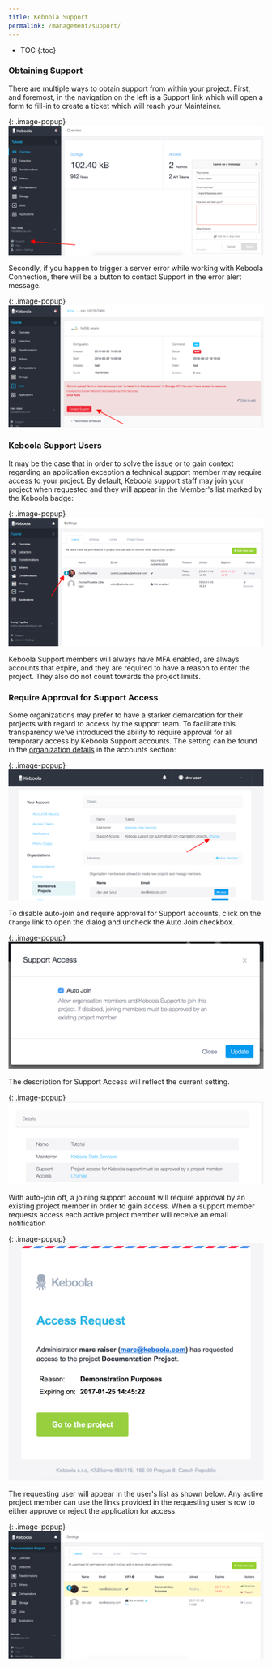 ```yaml
---
title: Keboola Support
permalink: /management/support/
---
```


* TOC
{:toc}


### Obtaining Support
There are multiple ways to obtain support from within your project.
First, and foremost, in the navigation on the left is a Support link which will open a form to fill-in to create a ticket which will reach your Maintainer.

{: .image-popup}
![Screenshot -- User joined](/management/support/support-link.png)

Secondly, if you happen to trigger a server error while working with Keboola Connection, there will be a button to contact Support in the error alert message.

{: .image-popup}
![Screenshot -- User joined](/management/support/support-error.png)

### Keboola Support Users
It may be the case that in order to solve the issue or to gain context regarding an application exception a technical support member may require access to your project.
By default, Keboola support staff may join your project when requested and they will appear in the Member's list marked by the Keboola badge:

{: .image-popup}
![Screenshot -- User joined](/management/support/users.png)

Keboola Support members will always have MFA enabled, are always accounts that expire, and they are required to have a reason to enter the project.
They also do not count towards the project limits.

### Require Approval for Support Access
Some organizations may prefer to have a starker demarcation for their projects with regard to access by the support team.
To facilitate this transparency we've introduced the ability to require approval for all temporary access by Keboola Support accounts.
The setting can be found in the [organization details](/management/organization/) in the accounts section:

{: .image-popup}
![Screenshot -- User joined](/management/support/organization-allow-auto-join-on.png)

To disable auto-join and require approval for Support accounts, click on the `Change` link to open the dialog and uncheck the Auto Join checkbox.

{: .image-popup}
![Screenshot -- User joined](/management/support/auto-join-modal.png)

The description for Support Access will reflect the current setting.

{: .image-popup}
![Screenshot -- User joined](/management/support/organization-allow-auto-join-off.png)

With auto-join off, a joining support account will require approval by an existing project member in order to gain access.
When a support member requests access each active project member will receive an email notification

{: .image-popup}
![Screenshot -- User joined](/management/support/access-request-mail.png)

The requesting user will appear in the user's list as shown below.  Any active project member can use the links provided in the requesting user's row to either approve or reject the application for access.

{: .image-popup}
![Screenshot -- User joined](/management/support/approve-user-list.png)
